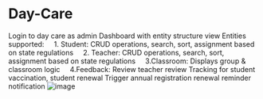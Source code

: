 # Day-Care
Login to day care as admin
Dashboard with entity structure view
Entities supported:
    1. Student: CRUD operations, search, sort, assignment based on state regulations
    2. Teacher: CRUD operations, search, sort, assignment based on state regulations
    3.Classroom: Displays group & classroom logic
    4.Feedback: Review teacher review
Tracking for student vaccination, student renewal
Trigger annual registration renewal reminder notification
![image](https://github.com/sakshikathote09011998/DayCare/assets/98234021/d65c9c2d-08e4-4324-a4e7-16267f24324d)
